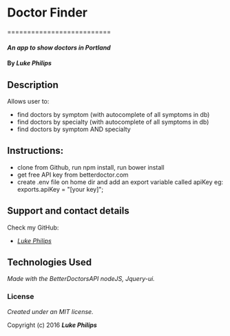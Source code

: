 
# Doctor Finder
==========================

#### _An app to show doctors in Portland_

#### By _**Luke Philips**_

## Description

Allows user to:
* find doctors by symptom (with autocomplete of all symptoms in db)
* find doctors by specialty (with autocomplete of all symptoms in db)
* find doctors by symptom AND specialty


## Instructions:

* clone from Github, run npm install, run  bower install
* get free API key from betterdoctor.com
* create .env file on home dir and add an export variable called apiKey eg: 
exports.apiKey = "[your key]";


## Support and contact details

Check my GitHub:
* _[Luke Philips](https://github.com/lukeephilips)_

## Technologies Used

_Made with the BetterDoctorsAPI nodeJS, Jquery-ui._

### License

*Created under an MIT license.*

Copyright (c) 2016 **_Luke Philips_**
